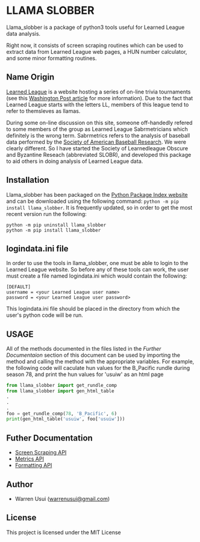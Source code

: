 # LLAMA SLOBBER

Llama_slobber is a package of python3 tools useful for Learned League data analysis.

Right now, it consists of screen scraping routines which can be used to extract data from Learned League web pages, a HUN number calculator, and some minor
formatting routines.

## Name Origin

[Learned League](http://www.learnedleague.com) is a website hosting a series of on-line trivia tournaments
(see this [Washington Post article](https://www.washingtonpost.com/lifestyle/style/the-coolest-weirdest-internet-community-youll-never-be-able-to-join/2014/08/20/3c3f565e-26eb-11e4-958c-268a320a60ce_story.html?noredirect=on&utm_term=.16ba008490a5) for more information).
Due to the fact that Learned League starts with the letters LL, members of this league tend to refer to themsleves as llamas.

During some on-line discussion on this site, someone off-handedly refered to some members of the group as
Learned League Sabrmetricians which definitely is the wrong term.  Sabrmetrics refers to the analysis of baseball data
performed by the [Society of American Baseball Research](https://sabr.org).  We were clearly different.
So I have started the Society of Learnedleague Obscure and Byzantine Reseach (abbreviated SLOBR), and developed this
package to aid others in doing analysis of Learned League data.

## Installation

Llama_slobber has been packaged on the [Python Package Index website](https://pypi.org) and can be downloaded using the following
command: `python -m pip install llama_slobber`.  It is frequently updated, so in order to get the most recent version run the following:

```
python -m pip uninstall llama_slobber
python -m pip install llama_slobber
```

## logindata.ini file

In order to use the tools in llama_slobber, one must be able to login to the Learned League website.  So before any of these
tools can work, the user must create a file named logindata.ini which would contain the following:

```
[DEFAULT]
username = <your Learned League user name>
password = <your Learned League user password>
```

This logindata.ini file should be placed in the directory from which the user's python code will be run.

## USAGE

All of the methods documented in the files listed in the *Further Documentaion*
section of this document can be used by importing the method and calling the
method with the appropriate variables.  For example, the following
code will caculate hun values for the B_Pacific rundle during season 78,
and print the hun values for 'usuiw' as an html page

```python
from llama_slobber import get_rundle_comp
from llama_slobber import gen_html_table
.
.
.
foo = get_rundle_comp(78, 'B_Pacific', 6)
print(gen_html_table('usuiw', foo['usuiw']))
```

## Futher Documentation

  * [Screen Scraping API](https://github.com/wusui/llama_slobber/blob/master/SCRAPING_API.md)
  * [Metrics API](https://github.com/wusui/llama_slobber/blob/master/METRICS_API.md)
  * [Formatting API](https://github.com/wusui/llama_slobber/blob/master/FORMAT_API.md)
 
## Author

  * Warren Usui (warrenusui@gmail.com)

## License

This project is licensed under the MIT License
